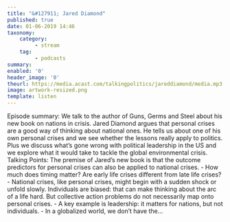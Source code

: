 ```yaml
---
title: "&#127911; Jared Diamond"
published: true
date: 01-06-2019 14:46
taxonomy:
    category:
         - stream
    tag:
         - podcasts
summary:
enabled: '0'
header_image: '0'
theurl: https://media.acast.com/talkingpolitics/jareddiamond/media.mp3
image: artwork-resized.png
template: listen
---
```

 
Episode summary: We talk to the author of Guns, Germs and Steel about his new book on nations in crisis. Jared Diamond argues that personal crises are a good way of thinking about national ones. He tells us about one of his own personal crises and we see whether the lessons really apply to politics. Plus we discuss what’s gone wrong with political leadership in the US and we explore what it would take to tackle the global environmental crisis. Talking Points: The premise of Jared’s new book is that the outcome predictors for personal crises can also be applied to national crises. - How much does timing matter? Are early life crises different from late life crises? - National crises, like personal crises, might begin with a sudden shock or unfold slowly. Individuals are biased: that can make thinking about the arc of a life hard. But collective action problems do not necessarily map onto personal crises. - A key example is leadership: it matters for nations, but not individuals. - In a globalized world, we don’t have the…
